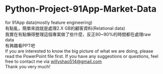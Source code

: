 # Python-Project-91App-Market-Data
for 91App data(mostly feature engineering)  
有點亂，簡單來說就是處理2.X GB的顧客資料(Relational data)  
我實在有點懶得整理這個專案做了些什麼，反正80~90%的時間都在處理raw data  
有興趣看PPT吧   
If you are interested to know the big picture of what we are doing, please read the PowerPoint file first.
If you have any suggestions or questions, feel free to contact me via willyshao514@gmail.com  
Thank you very much!
